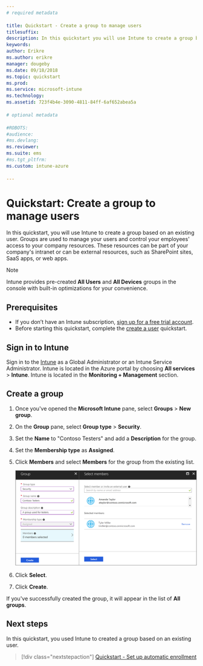 ```yaml
---
# required metadata

title: Quickstart - Create a group to manage users
titlesuffix: 
description: In this quickstart you will use Intune to create a group based on existing users.
keywords:
author: Erikre
ms.author: erikre
manager: dougeby
ms.date: 09/18/2018
ms.topic: quickstart
ms.prod:
ms.service: microsoft-intune
ms.technology:
ms.assetid: 723f4b4e-3090-4811-84ff-6af652abea5a

# optional metadata

#ROBOTS:
#audience:
#ms.devlang:
ms.reviewer:
ms.suite: ems
#ms.tgt_pltfrm:
ms.custom: intune-azure

---
```


# Quickstart: Create a group to manage users

In this quickstart, you will use Intune to create a group based on an existing user. Groups are used to manage your users and control your employees' access to your company resources. These resources can be part of your company's intranet or can be external resources, such as SharePoint sites, SaaS apps, or web apps.

>[!NOTE]
>Intune provides pre-created **All Users** and **All Devices** groups in the console with built-in optimizations for your convenience.

## Prerequisites

- If you don’t have an Intune subscription, [sign up for a free trial account](free-trial-sign-up.md).
- Before starting this quickstart, complete the [create a user](quickstart-create-user.md) quickstart.

## Sign in to Intune

Sign in to the [Intune](https://aka.ms/intuneportal) as a Global Administrator or an Intune Service Administrator. Intune is located in the Azure portal by choosing **All services** > **Intune**. Intune is located in the **Monitoring + Management** section.

## Create a group
1. Once you've opened the **Microsoft Intune** pane, select **Groups** > **New group**.
2. On the **Group** pane, select **Group type** > **Security**.
3. Set the **Name** to "Contoso Testers" and add a **Description** for the group.
4. Set the **Membership type** as **Assigned**. 
5. Click **Members** and select **Members** for the group from the existing list.

    ![Screenshot of creating a group in Microsoft Intune](./media/quickstart-use-groups-01.png)

6. Click **Select**.
7. Click **Create**.

If you've successfully created the group, it will appear in the list of **All groups**. 

## Next steps

In this quickstart, you used Intune to created a group based on an existing user.

> [!div class="nextstepaction"]
> [Quickstart - Set up automatic enrollment](quickstart-setup-auto-enrollment.md)
